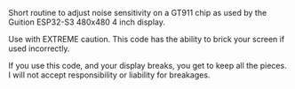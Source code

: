 
Short routine to adjust noise sensitivity on a GT911 chip
as used by the Guition ESP32-S3 480x480 4 inch display.

Use with EXTREME caution. This code has the ability to brick
your screen if used incorrectly.

If you use this code, and your display breaks, you get to keep
all the pieces. I will not accept responsibility or liability
for breakages.
